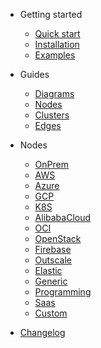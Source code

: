 - Getting started

  - [Quick start](getting-started/quickstart.md)
  - [Installation](getting-started/installation.md)
  - [Examples](getting-started/examples.md)

- Guides

  - [Diagrams](guides/diagram.md)
  - [Nodes](guides/node.md)
  - [Clusters](guides/cluster.md)
  - [Edges](guides/edge.md)

- Nodes

  - [OnPrem](nodes/onprem.md)
  - [AWS](nodes/aws.md)
  - [Azure](nodes/azure.md)
  - [GCP](nodes/gcp.md)
  - [K8S](nodes/k8s.md)
  - [AlibabaCloud](nodes/alibabacloud.md)
  - [OCI](nodes/oci.md)
  - [OpenStack](nodes/openstack.md)
  - [Firebase](nodes/firebase.md)
  - [Outscale](nodes/outscale.md)
  - [Elastic](nodes/elastic.md)
  - [Generic](nodes/generic.md)
  - [Programming](nodes/programming.md)
  - [Saas](nodes/saas.md)
  - [Custom](nodes/custom.md)

- [Changelog](changelog.md)

